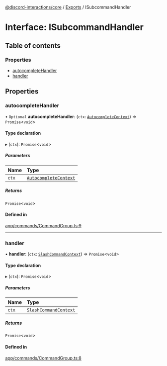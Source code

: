 [@discord-interactions/core](../README.md) / [Exports](../modules.md) / ISubcommandHandler

# Interface: ISubcommandHandler

## Table of contents

### Properties

- [autocompleteHandler](ISubcommandHandler.md#autocompletehandler)
- [handler](ISubcommandHandler.md#handler)

## Properties

### autocompleteHandler

• `Optional` **autocompleteHandler**: (`ctx`: [`AutocompleteContext`](../classes/AutocompleteContext.md)) => `Promise`<`void`\>

#### Type declaration

▸ (`ctx`): `Promise`<`void`\>

##### Parameters

| Name | Type |
| :------ | :------ |
| `ctx` | [`AutocompleteContext`](../classes/AutocompleteContext.md) |

##### Returns

`Promise`<`void`\>

#### Defined in

[app/commands/CommandGroup.ts:9](https://github.com/ssMMiles/discord-interactions/blob/50693ee/packages/core/src/app/commands/CommandGroup.ts#L9)

___

### handler

• **handler**: (`ctx`: [`SlashCommandContext`](../classes/SlashCommandContext.md)) => `Promise`<`void`\>

#### Type declaration

▸ (`ctx`): `Promise`<`void`\>

##### Parameters

| Name | Type |
| :------ | :------ |
| `ctx` | [`SlashCommandContext`](../classes/SlashCommandContext.md) |

##### Returns

`Promise`<`void`\>

#### Defined in

[app/commands/CommandGroup.ts:8](https://github.com/ssMMiles/discord-interactions/blob/50693ee/packages/core/src/app/commands/CommandGroup.ts#L8)
